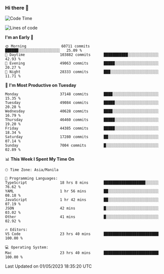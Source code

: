### Hi there 👋

<!--START_SECTION:waka-->
![Code Time](http://img.shields.io/badge/Code%20Time-3%2C894%20hrs%204%20mins-blue)

![Lines of code](https://img.shields.io/badge/From%20Hello%20World%20I%27ve%20Written-99.5%20million%20lines%20of%20code-blue)

**I'm an Early 🐤** 

```text
🌞 Morning                60711 commits       ██████░░░░░░░░░░░░░░░░░░░   25.09 % 
🌆 Daytime                103882 commits      ███████████░░░░░░░░░░░░░░   42.93 % 
🌃 Evening                49063 commits       █████░░░░░░░░░░░░░░░░░░░░   20.27 % 
🌙 Night                  28333 commits       ███░░░░░░░░░░░░░░░░░░░░░░   11.71 % 
```
📅 **I'm Most Productive on Tuesday** 

```text
Monday                   37148 commits       ████░░░░░░░░░░░░░░░░░░░░░   15.35 % 
Tuesday                  49084 commits       █████░░░░░░░░░░░░░░░░░░░░   20.28 % 
Wednesday                40628 commits       ████░░░░░░░░░░░░░░░░░░░░░   16.79 % 
Thursday                 46460 commits       █████░░░░░░░░░░░░░░░░░░░░   19.20 % 
Friday                   44385 commits       █████░░░░░░░░░░░░░░░░░░░░   18.34 % 
Saturday                 17280 commits       ██░░░░░░░░░░░░░░░░░░░░░░░   07.14 % 
Sunday                   7004 commits        █░░░░░░░░░░░░░░░░░░░░░░░░   02.89 % 
```


📊 **This Week I Spent My Time On** 

```text
🕑︎ Time Zone: Asia/Manila

💬 Programming Languages: 
TypeScript               18 hrs 8 mins       ███████████████████░░░░░░   76.62 % 
YAML                     1 hr 56 mins        ██░░░░░░░░░░░░░░░░░░░░░░░   08.18 % 
JavaScript               1 hr 42 mins        ██░░░░░░░░░░░░░░░░░░░░░░░   07.19 % 
JSON                     42 mins             █░░░░░░░░░░░░░░░░░░░░░░░░   03.02 % 
Other                    41 mins             █░░░░░░░░░░░░░░░░░░░░░░░░   02.92 % 

🔥 Editors: 
VS Code                  23 hrs 40 mins      █████████████████████████   100.00 % 

💻 Operating System: 
Mac                      23 hrs 40 mins      █████████████████████████   100.00 % 
```


 Last Updated on 01/05/2023 18:35:20 UTC
<!--END_SECTION:waka-->


<!--
**rad182/rad182** is a ✨ _special_ ✨ repository because its `README.md` (this file) appears on your GitHub profile.

Here are some ideas to get you started:

- 🔭 I’m currently working on ...
- 🌱 I’m currently learning ...
- 👯 I’m looking to collaborate on ...
- 🤔 I’m looking for help with ...
- 💬 Ask me about ...
- 📫 How to reach me: ...
- 😄 Pronouns: ...
- ⚡ Fun fact: ...
-->
